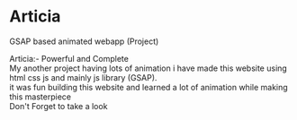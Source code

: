 # Articia
GSAP based animated webapp (Project)

Articia:- Powerful and Complete <br> My another project having lots of animation i have made this website using html css js and mainly js library (GSAP). <br> it was fun building this website and learned a lot of animation while making this masterpiece <br> Don't Forget to take a look
